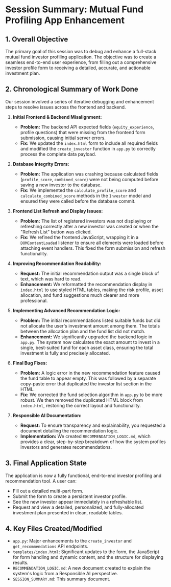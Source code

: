 # Session Summary: Mutual Fund Profiling App Enhancement

## 1. Overall Objective

The primary goal of this session was to debug and enhance a full-stack mutual fund investor profiling application. The objective was to create a seamless end-to-end user experience, from filling out a comprehensive investor profile form to receiving a detailed, accurate, and actionable investment plan.

## 2. Chronological Summary of Work Done

Our session involved a series of iterative debugging and enhancement steps to resolve issues across the frontend and backend.

1.  **Initial Frontend & Backend Misalignment:**
    - **Problem:** The backend API expected fields (`equity_experience`, profile questions) that were missing from the frontend form submission, causing initial server errors.
    - **Fix:** We updated the `index.html` form to include all required fields and modified the `create_investor` function in `app.py` to correctly process the complete data payload.

2.  **Database Integrity Errors:**
    - **Problem:** The application was crashing because calculated fields (`profile_score`, `combined_score`) were not being computed before saving a new investor to the database.
    - **Fix:** We implemented the `calculate_profile_score` and `calculate_combined_score` methods in the `Investor` model and ensured they were called before the database commit.

3.  **Frontend List Refresh and Display Issues:**
    - **Problem:** The list of registered investors was not displaying or refreshing correctly after a new investor was created or when the "Refresh List" button was clicked.
    - **Fix:** We refined the frontend JavaScript, wrapping it in a `DOMContentLoaded` listener to ensure all elements were loaded before attaching event handlers. This fixed the form submission and refresh functionality.

4.  **Improving Recommendation Readability:**
    - **Request:** The initial recommendation output was a single block of text, which was hard to read.
    - **Enhancement:** We reformatted the recommendation display in `index.html` to use styled HTML tables, making the risk profile, asset allocation, and fund suggestions much clearer and more professional.

5.  **Implementing Advanced Recommendation Logic:**
    - **Problem:** The initial recommendations listed suitable funds but did not allocate the user's investment amount among them. The totals between the allocation plan and the fund list did not match.
    - **Enhancement:** We significantly upgraded the backend logic in `app.py`. The system now calculates the exact amount to invest in a single, best-suited fund for each asset class, ensuring the total investment is fully and precisely allocated.

6.  **Final Bug Fixes:**
    - **Problem:** A logic error in the new recommendation feature caused the fund table to appear empty. This was followed by a separate copy-paste error that duplicated the investor list section in the HTML.
    - **Fix:** We corrected the fund selection algorithm in `app.py` to be more robust. We then removed the duplicated HTML block from `index.html`, restoring the correct layout and functionality.

7.  **Responsible AI Documentation:**
    - **Request:** To ensure transparency and explainability, you requested a document detailing the recommendation logic.
    - **Implementation:** We created `RECOMMENDATION_LOGIC.md`, which provides a clear, step-by-step breakdown of how the system profiles investors and generates recommendations.

## 3. Final Application State

The application is now a fully functional, end-to-end investor profiling and recommendation tool. A user can:
- Fill out a detailed multi-part form.
- Submit the form to create a persistent investor profile.
- See the new investor appear immediately in a refreshable list.
- Request and view a detailed, personalized, and fully-allocated investment plan presented in clean, readable tables.

## 4. Key Files Created/Modified

- `app.py`: Major enhancements to the `create_investor` and `get_recommendations` API endpoints.
- `templates/index.html`: Significant updates to the form, the JavaScript for form handling and dynamic content, and the structure for displaying results.
- `RECOMMENDATION_LOGIC.md`: A new document created to explain the system's logic from a Responsible AI perspective.
- `SESSION_SUMMARY.md`: This summary document.
